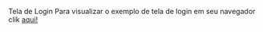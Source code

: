 Tela de Login
Para visualizar o exemplo de tela de login em seu navegador clik <a href="#" rel="external" target="_blanc"> aqui!</a>